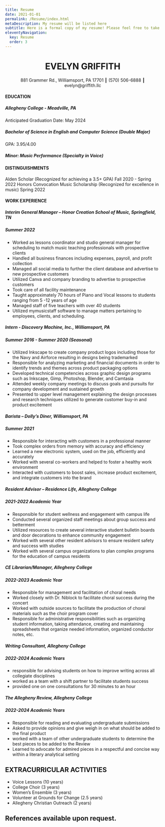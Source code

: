 ```yaml
---
title: Resume
date: 2021-01-01
permalink: /Resume/index.html
metaDescription: My resume will be listed here
subtitle: Here is a formal copy of my resume! Please feel free to take a look!
eleventyNavigation:
  key: Resume
  order: 3
---
```


# <div align=center>EVELYN GRIFFITH</div>

<div align="center">881 Grammer Rd., Williamsport, PA 17701 ┃ (570) 506-6888 ┃ evelyn@griffith.llc</div>

#### EDUCATION
##### Allegheny College - Meadville, PA
Anticipated Graduation Date: May 2024
##### Bachelor of Science in English and Computer Science (Double Major)
GPA: 3.95/4.00
##### Minor: Music Performance (Specialty in Voice)

#### DISTINGUISHMENTS
Alden Scholar (Recognized for achieving a 3.5+ GPA)                           Fall 2020 - Spring 2022
Honors Convocation Music Scholarship (Recognized for excellence in music)     Spring 2022

#### WORK EXPERIENCE
##### Interim General Manager – Honor Creation School of Music, Springfield, TN
##### Summer 2022

- Worked as lessons coordinator and studio general manager for scheduling to match music teaching professionals with prospective clients
- Handled all business finances including expenses, payroll, and profit collection
- Managed all social media to further the client database and advertise to new prospective customers
- Utilized Canva and company branding to advertise to prospective customers
- Took care of all facility maintenance
- Taught approximately 70 hours of Piano and Vocal lessons to students ranging from 5 -12 years of age
- Managed staff of five teachers with over 40 students
- Utilized mymusicstaff software to manage matters pertaining to employees, clients, and scheduling.

##### Intern - Discovery Machine, Inc., Williamsport, PA
##### Summer 2016 - Summer 2020 (Seasonal)

- Utilized Inkscape to create company product logos including those for the Navy and Airforce resulting in designs being trademarked
- Responsible for analyzing marketing and financial documents in order to identify trends and themes across product packaging options  
- Developed technical competencies across graphic design programs such as Inkscape, Gimp, Photoshop, Blender, and Camtasia
- Attended weekly company meetings to discuss goals and pursuits for company development and sustained growth
- Presented to upper level management explaining the design processes and research techniques utilized to generate customer buy-in and product excitement

##### Barista – Dolly’s Diner, Williamsport, PA
##### Summer 2021

- Responsible for interacting with customers in a professional manner
- Took complex orders from memory with accuracy and efficiency
- Learned a new electronic system, used on the job, efficiently and accurately
- Worked with several co-workers and helped to foster a healthy work environment
- Interacted with customers to boost sales, increase product excitement, and integrate customers into the brand

##### Resident Advisor – Residence Life, Allegheny College
##### 2021-2022 Academic Year

- Responsible for student wellness and engagement with campus life
- Conducted several organized staff meetings about group success and betterment
- Utilized resources to create several interactive student bulletin boards and door decorations to enhance community engagement
- Worked with several other resident advisors to ensure resident safety and success with studies
- Worked with several campus organizations to plan complex programs for the education of campus residents

##### CE Librarian/Manager, Allegheny College
##### 2022-2023 Academic Year

- Responsible for management and facilitation of choral needs
- Worked closely with Dr. Niblock to facilitate choral success during the concert
- Worked with outside sources to facilitate the production of choral materials such as the choir program cover
- Responsible for administrative responsibilities such as organizing student information, taking attendance, creating and maintaining spreadsheets that organize needed information, organized conductor notes, etc.

##### Writing Consultant, Allegheny College
##### 2022-2024 Academic Years

- responsible for advising students on how to improve writing across all collegiate disciplines
- worked as a team with a shift partner to facilitate students success
- provided one on one consultations for 30 minutes to an hour

##### The Allegheny Review, Allegheny College
##### 2022-2024 Academic Years

- Responsible for reading and evaluating undergraduate submissions
- Asked to provide opinions and give weigh in on what should be added to the final product
- worked with a team of other undergraduate students to determine the best pieces to be added to the Review
- Learned to advocate for admired pieces in a respectful and concise way within a literary analytical setting

## EXTRACURRICULAR ACTIVITIES

- Voice Lessons (10 years)
- College Choir (3 years)
- Women’s Ensemble (3 years)
- Volunteer at Grounds for Change (2.5 years)
- Allegheny Christian Outreach (2 years)

## References available upon request.